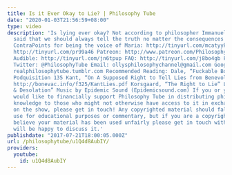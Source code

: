 ```yaml
---
title: Is it Ever Okay to Lie? | Philosophy Tube
date: "2020-01-03T21:56:59+08:00"
type: video
description: 'Is lying ever okay? Not according to philosopher Immanuel Kant, who
  said that we should always tell the truth no matter the consequences! Thanks to
  ContraPoints for being the voice of Maria: http://tinyurl.com/mcatyyk Subscribe!
  http://tinyurl.com/pr99a46 Patreon: http://www.patreon.com/PhilosophyTube Paypal.me/PhilosophyTube
  Audible: http://tinyurl.com/jn6tpup FAQ: http://tinyurl.com/j8bo4gb Facebook: http://tinyurl.com/jgjek5w
  Twitter: @PhilosophyTube Email: ollysphilosophychannel@gmail.com Google+: google.com/+thephilosophytube
  realphilosophytube.tumblr.com Recommended Reading: Dale, “Fuckable Bowser E32017,”
  Podquisition 135 Kant, “On A Supposed Right to Tell Lies from Benevolent Motives”
  http://bonevac.info/f325/KantLies.pdf Korsgaard, “The Right to Lie” Langton, “Duty
  & Desolation” Music by Epidemic Sound (Epidemicsound.com) If you or your organisation
  would like to financially support Philosophy Tube in distributing philosophical
  knowledge to those who might not otherwise have access to it in exchange for credits
  on the show, please get in touch! Any copyrighted material should fall under fair
  use for educational purposes or commentary, but if you are a copyright holder and
  believe your material has been used unfairly please get in touch with us and we
  will be happy to discuss it.'
publishdate: "2017-07-21T18:00:05.000Z"
url: /philosophytube/u1Q4d8AubIY/
providers:
  youtube:
    id: u1Q4d8AubIY
---
```

